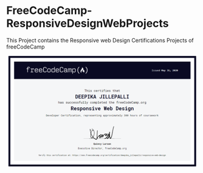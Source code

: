 # FreeCodeCamp-ResponsiveDesignWebProjects

This Project contains the Responsive web Design Certifications Projects of freeCodeCamp


![Screenshot](screenshot.PNG)

